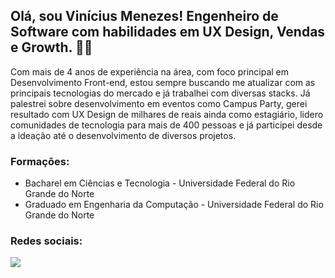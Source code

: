 ## Olá, sou Vinícius Menezes! Engenheiro de Software com habilidades em UX Design, Vendas e Growth. 🙋‍♂️

<!-- <div align="center">
  <a href="https://github.com/ViniciusAzevedoM">
  <img height="180em" width="400" src="https://github-readme-stats.vercel.app/api?username=ViniciusAzevedoM&show_icons=true&theme=algolia&include_all_commits=true&count_private=true"/>
  <img height="180em" width="400" src="https://github-readme-stats.vercel.app/api/top-langs/?username=ViniciusAzevedoM&layout=compact&langs_count=7&theme=algolia"/>
</div> -->

Com mais de 4 anos de experiência na área, com foco principal em Desenvolvimento Front-end, estou sempre buscando me atualizar com as principais tecnologias do mercado e já trabalhei com diversas stacks. Já palestrei sobre desenvolvimento em eventos como Campus Party, gerei resultado com UX Design de milhares de reais ainda como estagiário, lidero comunidades de tecnologia para mais de 400 pessoas e já participei desde a ideação até o desenvolvimento de diversos projetos.

### Formações:
- Bacharel em Ciências e Tecnologia - Universidade Federal do Rio Grande do Norte
- Graduado em Engenharia da Computação - Universidade Federal do Rio Grande do Norte

### Redes sociais:
<div>
   <a href="https://linkedin.com/in/vinicius-de-azevedo-menezes" rel="noreferrer" target="_blank"><img src="https://img.shields.io/badge/-LinkedIn-%230077B5?style=for-the-badge&logo=linkedin&logoColor=white" target="_blank"></a> 
</div>
